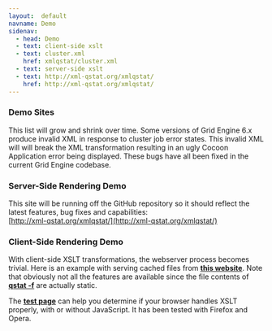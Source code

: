 ```yaml
---
layout:  default
navname: Demo
sidenav:
  - head: Demo
  - text: client-side xslt
  - text: cluster.xml
    href: xmlqstat/cluster.xml
  - text: server-side xslt
  - text: http://xml-qstat.org/xmlqstat/
    href: http://xml-qstat.org/xmlqstat/
---
```


### Demo Sites

This list will grow and shrink over time. Some versions of Grid
Engine 6.x produce invalid XML in response to cluster job error
states. This invalid XML will will break the XML transformation
resulting in an ugly Cocoon Application error being displayed.
These bugs have all been fixed in the current Grid Engine
codebase.

### Server-Side Rendering Demo

This site will be running off the GitHub repository so it should
reflect the latest features, bug fixes and capabilities:<br/>
[http://xml-qstat.org/xmlqstat/](http://xml-qstat.org/xmlqstat/)

### Client-Side Rendering Demo

With client-side XSLT transformations, the webserver process becomes
trivial. Here is an example with serving cached files from
**[this website](xmlqstat/cluster.xml)**.
Note that obviously not all the features are available since the file
contents of **[qstat -f](xmlqstat/qstatf~demo.xml "qstatf~demo.xml")** are
actually static.

The **[test page](xmlqstat/test.xml)** can help you determine if your
browser handles XSLT properly, with or without JavaScript. It has been
tested with Firefox and Opera.


